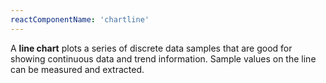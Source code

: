 ```yaml
---
reactComponentName: 'chartline'
---
```

A **line chart** plots a series of discrete data samples that are good for showing continuous data and trend information. Sample values on the line can be measured and extracted.
